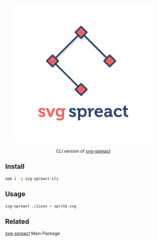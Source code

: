 <p align="center">
  <img alt="SVG Spreact" title="SVG Spreact" src="/logo.svg" width="450">
</p>

<p align="center">
  CLI version of <a href="https://github.com/elrumordelaluz/svg-spreact">svg-spreact</a> 
</p>

## Install

```zsh
npm i -g svg-spreact-cli
```

## Usage

```zsh
svg-spreact ./icons > sprite.svg
```

## Related

[svg-spreact](https://github.com/elrumordelaluz/svg-spreact) Main Package
